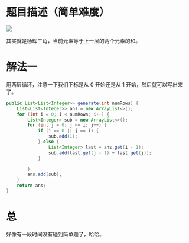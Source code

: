 # 题目描述（简单难度）

![](https://windliang.oss-cn-beijing.aliyuncs.com/118.jpg)

其实就是杨辉三角，当前元素等于上一层的两个元素的和。

# 解法一 

用两层循环，注意一下我们下标是从 0 开始还是从 1 开始，然后就可以写出来了。

```java
public List<List<Integer>> generate(int numRows) {
    List<List<Integer>> ans = new ArrayList<>();
    for (int i = 0; i < numRows; i++) {
        List<Integer> sub = new ArrayList<>();
        for (int j = 0; j <= i; j++) {
            if (j == 0 || j == i) {
                sub.add(1);
            } else {
                List<Integer> last = ans.get(i - 1);
                sub.add(last.get(j - 1) + last.get(j));
            }

        }
        ans.add(sub);
    }
    return ans;
}
```

# 总

好像有一段时间没有碰到简单题了，哈哈。